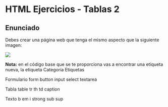 # HTML Ejercicios - Tablas 2

<h2>Enunciado</h2>
<p>Debes crear una página web que tenga el mismo aspecto que la siguiente imagen:</p>


<img src="http://desarrolloweb.dlsi.ua.es/libros/html-css/img/ejercicios/tablas-2.png">

<p><strong>Nota:</strong> en el código base que se te proporciona vas a encontrar una etiqueta nueva, la etiqueta <style>. Esta etiqueta permite
introducir instrucciones de CSS (Cascading Style Sheets) en una página web. CSS se emplea para definir la presentación visual
de una página web y se explica en la segunda parte de este curso. Las instrucciones que se han incluido tienen como objetivo 
que la tabla y las celdas de la tabla se muestren con un borde. Esto también se podría haber logrado con el atributo border de
HTML, pero es mejor utilizar siempre CSS para todo lo relacionado con la presentación de una página web.
</p>
<h2>Código base</h2>
<pre>

<!DOCTYPE html>
<html>
<head>
<title>Tabla compleja</title>
<style>
table, tr, th, td {
  border: 1px solid black;
}
</style>
</head>
<body>
Categoría	Etiquetas

Formulario
form
button
input
select
textarea

Tabla
table
tr
th
td
caption

Texto
b
em
i
strong
sub
sup
</body>
</html>

</pre>
